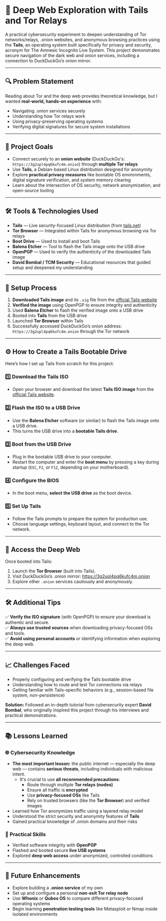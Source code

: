 # 🧅 Deep Web Exploration with Tails and Tor Relays

A practical cybersecurity experiment to deepen understanding of Tor networks/relays, .onion websites, and anonymous browsing practices using the **Tails**, an operating system built specifically for privacy and security, acronym for The Amnesic Incognito Live System. This project demonstrates secure navigation of the dark web and onion services, including a connection to DuckDuckGo’s onion mirror.

---

## 🔍 Problem Statement

Reading about Tor and the deep web provides theoretical knowledge, but I wanted **real-world, hands-on experience** with:
- Navigating .onion services securely
- Understanding how Tor relays work
- Using privacy-preserving operating systems
- Verifying digital signatures for secure system installations

---

## 🎯 Project Goals

- Connect securely to an **onion website** (DuckDuckGo's: `https://3g2upl4pq6kufc4m.onion`) through **multiple Tor relays**
- Use **Tails**, a Debian-based Linux distribution designed for anonymity
- Explore **practical privacy measures** like bootable OS environments, digital signature verification, and system memory clearing
- Learn about the intersection of OS security, network anonymization, and open-source tooling

---

## 🛠️ Tools & Technologies Used

- **Tails** — Live security-focused Linux distribution (from [tails.net](https://tails.net))
- **Tor Browser** — Integrated within Tails for anonymous browsing via Tor relays
- **Boot Drive** — Used to install and boot Tails
- **Balena Etcher** — Tool to flash the Tails image onto the USB drive
- **OpenPGP** — Used to verify the authenticity of the downloaded Tails image
- **David Bombal / TCM Security** — Educational resources that guided setup and deepened my understanding

---

## 🔐 Setup Process

1. **Downloaded Tails image** and its `.sig` file from the [official Tails website](https://tails.net)
2. **Verified the image** using OpenPGP to ensure integrity and authenticity
3. Used **Balena Etcher** to flash the verified image onto a USB drive
4. Booted into **Tails** from the USB drive
5. Launched **Tor Browser** within Tails
6. Successfully accessed DuckDuckGo’s onion address: `https://3g2upl4pq6kufc4m.onion` through the Tor network

---

## ⚙️ How to Create a Tails Bootable Drive

Here’s how I set up Tails from scratch for this project:

### 1️⃣ Download the Tails ISO

- Open your browser and download the latest **Tails ISO image** from the [official Tails website](https://tails.net).

### 2️⃣ Flash the ISO to a USB Drive

- Use the **Balena Etcher** software (or similar) to flash the Tails image onto a USB drive.
- This turns the USB drive into a **bootable Tails drive**.

### 3️⃣ Boot from the USB Drive

- Plug in the bootable USB drive to your computer.
- Restart the computer and enter the **boot menu** by pressing a key during startup (`ESC`, `F2`, or `F12`, depending on your motherboard).

### 4️⃣ Configure the BIOS

- In the boot menu, **select the USB drive** as the boot device.

### 5️⃣ Set Up Tails

- Follow the Tails prompts to prepare the system for production use.
- Choose language settings, keyboard layout, and connect to the Tor network.

---

## 🚀 Access the Deep Web

Once booted into Tails:

1. Launch the **Tor Browser** (built into Tails).
2. Visit DuckDuckGo’s .onion mirror: https://3g2upl4pq6kufc4m.onion
3. Explore other `.onion` services cautiously and anonymously.

---

## 🛠️ Additional Tips

✅ **Verify the ISO signature** (with OpenPGP) to ensure your download is authentic and secure.  
✅ **Always use trusted sources** when downloading privacy-focused OSs and tools.  
✅ **Avoid using personal accounts** or identifying information when exploring the deep web.

---

## 📈 Challenges Faced

- Properly configuring and verifying the Tails bootable drive
- Understanding how to route and test Tor connections via relays
- Getting familiar with Tails-specific behaviors (e.g., session-based file system, non-persistence)

**Solution:** Followed an in-depth tutorial from cybersecurity expert **David Bombal**, who originally inspired this project through his interviews and practical demonstrations.

---

## 📚 Lessons Learned

### 🌐 Cybersecurity Knowledge
- **The most important lesson:** the public internet — especially the deep web — contains **serious threats**, including individuals with malicious intent.
  - It's crucial to use **all recommended precautions**:
    - Route through multiple **Tor relays (nodes)**
    - Ensure all traffic is **encrypted**
    - Use **privacy-focused OSs** like Tails
    - Rely on trusted browsers (like the **Tor Browser**) and verified images
- Learned how Tor anonymizes traffic using a layered relay model
- Understood the strict security and anonymity features of **Tails**
- Gained practical knowledge of .onion domains and their risks

### 🧪 Practical Skills
- Verified software integrity with **OpenPGP**
- Flashed and booted secure **live USB systems**
- Explored **deep web access** under anonymized, controlled conditions

---

## 🚀 Future Enhancements

- Explore building a **.onion service** of my own
- Set up and configure a personal **non-exit Tor relay node**
- Use **Whonix** or **Qubes OS** to compare different privacy-focused operating systems
- Begin learning **penetration testing tools** like Metasploit or Nmap inside isolated environments
